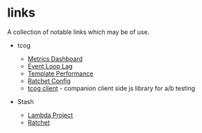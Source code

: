 # links

A collection of notable links which may be of use.

- tcog
    - [Metrics Dashboard](http://bit.ly/1TUUr35)
    - [Event Loop Lag](http://logstash.ni.news.com.au/#/dashboard/elasticsearch/TCOG%20Event%20Loop%20Lag)
    - [Template Performance](http://logstash.ni.news.com.au/#/dashboard/elasticsearch/tcog%20Template%20Performance%20autogen)
    - [Ratchet Config](http://stash.news.com.au/projects/TCOG/repos/tcog-ratchet/browse)
    - [tcog client](http://stash.news.com.au/projects/TCOG/repos/tcog.client/browse) - companion client side js library for a/b testing

- Stash
    - [Lambda Project](http://stash.news.com.au/projects/LAM)
    - [Ratchet](http://stash.news.com.au/projects/TCOG/repos/ratchet)
